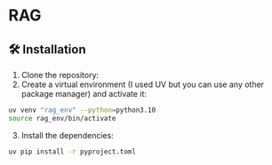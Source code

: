 # RAG


## 🛠️ Installation

1. Clone the repository:
2. Create a virtual environment (I used UV but you can use any other package manager) and activate it:

```bash
uv venv "rag_env" --python=python3.10
source rag_env/bin/activate
```

3. Install the dependencies:

```bash
uv pip install -r pyproject.toml
```
